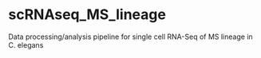 # scRNAseq_MS_lineage
Data processing/analysis pipeline for single cell RNA-Seq of MS lineage in C. elegans
